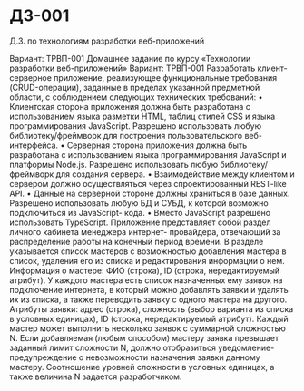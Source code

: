 # ДЗ-001
Д.З. по технологиям разработки веб-приложений

Вариант: ТРВП-001
Домашнее задание по курсу «Технологии разработки веб-приложений»
Вариант: ТРВП-001
Разработать клиент-серверное приложение, реализующее функциональные
требования (CRUD-операции), заданные в пределах указанной предметной области, с
соблюдением следующих технических требований:
•
Клиентская сторона приложения должна быть разработана с использованием
языка разметки HTML, таблиц стилей CSS и языка программирования JavaScript.
Разрешено использовать любую библиотеку/фреймворк для построения
пользовательского веб-интерфейса.
• Серверная сторона приложения должна быть разработана с использованием
языка программирования JavaScript и платформы Node.js. Разрешено
использовать любую библиотеку/фреймворк для создания сервера.
• Взаимодействие между клиентом и сервером должно осуществляться через
спроектированный REST-like API.
•
Данные на серверной стороне должны храниться в базе данных. Разрешено
использовать любую БД и СУБД, к которой возможно подключиться из JavaScript-
кода.
• Вместо JavaScript разрешено использовать TypeScript.
Приложение представляет собой раздел личного кабинета менеджера интернет-
провайдера, отвечающий за распределение работы на конечный период времени. В
разделе указывается список мастеров с возможностью добавления мастера в список,
удаления его из списка и редактирования информации о нем. Информация о мастере:
ФИО (строка), ID (строка, нередактируемый атрибут). У каждого мастера есть список
назначенных ему заявок на подключение интернета, в который можно добавлять заявки
и удалять их из списка, а также переводить заявку с одного мастера на другого. Атрибуты
заявки: адрес (строка), сложность (выбор варианта из списка в условных единицах), ID
(строка, нередактируемый атрибут). Каждый мастер может выполнить несколько заявок
с суммарной сложностью N. Если добавляемая (любым способом) мастеру заявка
превышает заданный лимит сложности N, должно отобразиться уведомление-
предупреждение о невозможности назначения заявки данному мастеру. Соотношение
уровней сложности в условных единицах, а также величина N задается разработчиком.
